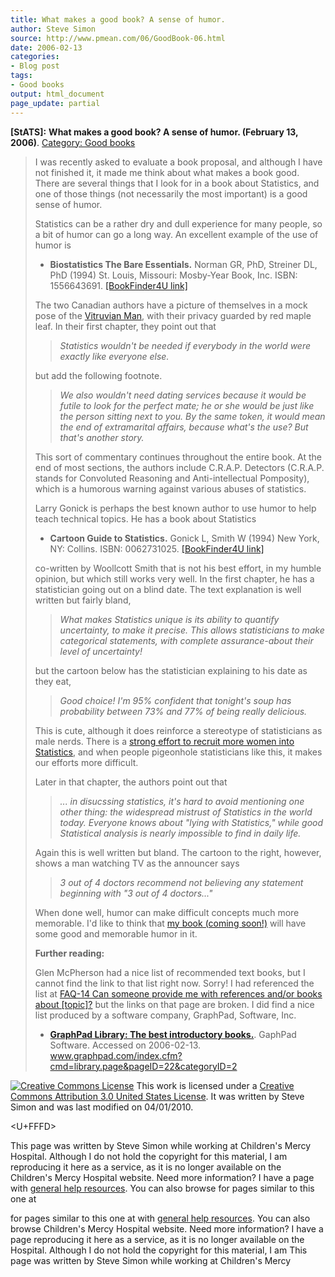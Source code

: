 ```yaml
---
title: What makes a good book? A sense of humor.
author: Steve Simon
source: http://www.pmean.com/06/GoodBook-06.html
date: 2006-02-13
categories:
- Blog post
tags:
- Good books
output: html_document
page_update: partial
---
```

**[StATS]:** **What makes a good book? A sense of
humor. (February 13, 2006)**. [Category: Good
books](../category/InterestingBooks.html)

> I was recently asked to evaluate a book proposal, and although I have
> not finished it, it made me think about what makes a book good. There
> are several things that I look for in a book about Statistics, and one
> of those things (not necessarily the most important) is a good sense
> of humor.
>
> Statistics can be a rather dry and dull experience for many people, so
> a bit of humor can go a long way. An excellent example of the use of
> humor is
>
> -   **Biostatistics The Bare Essentials.** Norman GR, PhD, Streiner
>     DL, PhD (1994) St. Louis, Missouri: Mosby-Year Book, Inc. ISBN:
>     1556643691. [\[BookFinder4U
>     link\]](http://www.bookfinder4u.com/detail/1556643691.html)
>
> The two Canadian authors have a picture of themselves in a mock pose
> of the [Vitruvian Man](http://en.wikipedia.org/wiki/Vitruvian_Man),
> with their privacy guarded by red maple leaf. In their first chapter,
> they point out that
>
> > *Statistics wouldn't be needed if everybody in the world were
> > exactly like everyone else.*
>
> but add the following footnote.
>
> > *We also wouldn't need dating services because it would be futile
> > to look for the perfect mate; he or she would be just like the
> > person sitting next to you. By the same token, it would mean the end
> > of extramarital affairs, because what's the use? But that's
> > another story.*
>
> This sort of commentary continues throughout the entire book. At the
> end of most sections, the authors include C.R.A.P. Detectors (C.R.A.P.
> stands for Convoluted Reasoning and Anti-intellectual Pomposity),
> which is a humorous warning against various abuses of statistics.
>
> Larry Gonick is perhaps the best known author to use humor to help
> teach technical topics. He has a book about Statistics
>
> -   **Cartoon Guide to Statistics.** Gonick L, Smith W (1994) New
>     York, NY: Collins. ISBN: 0062731025. [\[BookFinder4U
>     link\]](http://www.bookfinder4u.com/detail/0062731025.html)
>
> co-written by Woollcott Smith that is not his best effort, in my
> humble opinion, but which still works very well. In the first chapter,
> he has a statistician going out on a blind date. The text explanation
> is well written but fairly bland,
>
> > *What makes Statistics unique is its ability to quantify
> > uncertainty, to make it precise. This allows statisticians to make
> > categorical statements, with complete assurance-about their level of
> > uncertainty!*
>
> but the cartoon below has the statistician explaining to his date as
> they eat,
>
> > *Good choice! I'm 95% confident that tonight's soup has
> > probability between 73% and 77% of being really delicious.*
>
> This is cute, although it does reinforce a stereotype of statisticians
> as male nerds. There is a [strong effort to recruit more women into
> Statistics](http://www.amstat.org/awards/index.cfm?fuseaction=cox-scholarship),
> and when people pigeonhole statisticians like this, it makes our
> efforts more difficult.
>
> Later in that chapter, the authors point out that
>
> > *\... in disucssing statistics, it's hard to avoid mentioning one
> > other thing: the widespread mistrust of Statistics in the world
> > today. Everyone knows about "lying with Statistics," while good
> > Statistical analysis is nearly impossible to find in daily life.*
>
> Again this is well written but bland. The cartoon to the right,
> however, shows a man watching TV as the announcer says
>
> > *3 out of 4 doctors recommend not believing any statement beginning
> > with "3 out of 4 doctors\..."*
>
> When done well, humor can make difficult concepts much more memorable.
> I'd like to think that [my book (coming soon!)](../evidence.asp) will
> have some good and memorable humor in it.
>
> **Further reading:**
>
> Glen McPherson had a nice list of recommended text books, but I cannot
> find the link to that list right now. Sorry! I had referenced the list
> at [FAQ-14 Can someone provide me with references and/or books about
> \[topic\]?](../faq/faq14.asp) but the links on that page are broken. I
> did find a nice list produced by a software company, GraphPad,
> Software, Inc.
>
> -   **[GraphPad Library: The best introductory
>     books.](http://www.graphpad.com/index.cfm?cmd=library.page&pageID=22&categoryID=2)**.
>     GaphPad Software. Accessed on 2006-02-13.
>     www.graphpad.com/index.cfm?cmd=library.page&pageID=22&categoryID=2

[![Creative Commons
License](http://i.creativecommons.org/l/by/3.0/us/80x15.png)](http://creativecommons.org/licenses/by/3.0/us/)
This work is licensed under a [Creative Commons Attribution 3.0 United
States License](http://creativecommons.org/licenses/by/3.0/us/). It was
written by Steve Simon and was last modified on 04/01/2010.

<U+FFFD>

This page was written by Steve Simon while working at Children's Mercy
Hospital. Although I do not hold the copyright for this material, I am
reproducing it here as a service, as it is no longer available on the
Children's Mercy Hospital website. Need more information? I have a page
with [general help resources](../GeneralHelp.html). You can also browse
for pages similar to this one at
<!---More--->
for pages similar to this one at
with [general help resources](../GeneralHelp.html). You can also browse
Children's Mercy Hospital website. Need more information? I have a page
reproducing it here as a service, as it is no longer available on the
Hospital. Although I do not hold the copyright for this material, I am
This page was written by Steve Simon while working at Children's Mercy

<!---Do not use
**[StATS]:** **What makes a good book? A sense of
This page was written by Steve Simon while working at Children's Mercy
Hospital. Although I do not hold the copyright for this material, I am
reproducing it here as a service, as it is no longer available on the
Children's Mercy Hospital website. Need more information? I have a page
with [general help resources](../GeneralHelp.html). You can also browse
for pages similar to this one at
page_update: partial
--->

